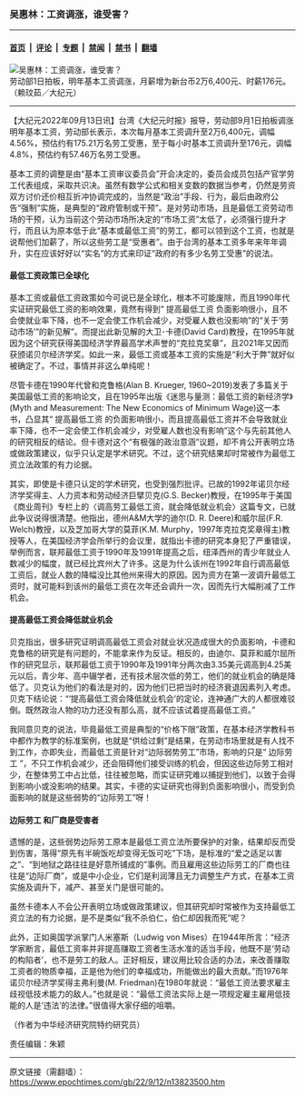 ### 吴惠林：工资调涨，谁受害？

---

#### [首页](../../../..?n13823500) &nbsp;|&nbsp; [评论](../../../../../epoch-comment?n13823500) &nbsp;|&nbsp; [专题](../../../../../epoch-special?n13823500) &nbsp;|&nbsp; [禁闻](../../../../../epoch-news?n13823500) &nbsp;|&nbsp; [禁书](../../../../../books?n13823500) &nbsp;|&nbsp; [翻墙](https://github.com/gfw-breaker/nogfw/blob/master/README.md?n13823500)


<div><img alt="吴惠林：工资调涨，谁受害？" class="attachment-djy_600_400 size-djy_600_400 wp-post-image" src="https://i.epochtimes.com/assets/uploads/2022/09/id13815517-573072-600x400.jpg"/>
<div class="caption">
 劳动部1日拍板，明年基本工资调涨，月薪增为新台币2万6,400元、时薪176元。（赖玟茹／大纪元）
</div></div><hr/><div class="post_content" id="artbody" itemprop="articleBody">
 <!-- article content begin -->
 <p>
  【大纪元2022年09月13日讯】台湾《大纪元时报》报导，劳动部9月1日拍板调涨明年基本工资，劳动部长表示，本次每月基本工资调升至2万6,400元，调幅4.56%，预估约有175.21万名劳工受惠，至于每小时基本工资调升至176元，调幅4.8%，预估约有57.46万名劳工受惠。
 </p>
 <p>
  基本工资的调整是由“基本工资审议委员会”开会决定的，委员会成员包括产官学劳工代表组成，采取共识决。虽然有数学公式和相关变数的数据当参考，仍然是劳资双方讨价还价相互折冲协调完成的，当然是“政治”手段、行为，最后由政府公告“强制”实施，是典型的“政府管制或干预”。是对劳动市场，且是最低工资劳动市场的干预，认为当前这个劳动市场所决定的“市场工资”太低了，必须强行提升才行，而且认为原本低于此“基本或最低工资”的劳工，都可以领到这个工资，也就是说帮他们加薪了，所以这些劳工是“受惠者”。由于台湾的基本工资多年来年年调升，实在应该好好以“实名”的方式来印证“政府的有多少名劳工受惠”的说法。
 </p>
 <h4>
  最低工资政策已全球化
 </h4>
 <p>
  基本工资或最低工资政策如今可说已是全球化，根本不可能废除，而且1990年代实证研究最低工资的影响效果，竟然有得到“
  <ok href="https://www.epochtimes.com/gb/tag/%E6%8F%90%E9%AB%98%E6%9C%80%E4%BD%8E%E5%B7%A5%E8%B5%84.html">
   提高最低工资
  </ok>
  负面影响很小，且不会使就业率下降，也不一定会使工作机会减少，对受雇人数也没影响”的“关于‘劳动市场’”的新见解”。而提出此新见解的大卫･卡德(David Card)教授，在1995年就因为这个研究获得美国经济学界最高学术声誉的“克拉克奖章”，且2021年又因而获颁诺贝尔经济学奖。如此一来，最低工资或基本工资的实施是“利大于弊”就好似被确定了。不过，事情并非这么单纯呢！
 </p>
 <p>
  尽管卡德在1990年代曾和克鲁格(Alan B. Krueger, 1960~2019)发表了多篇关于美国最低工资的影响论文，且在1995年出版《迷思与量测：最低工资的新经济学》(Myth and Measurement: The New Economics of Minimum Wage)这一本书，凸显其“
  <ok href="https://www.epochtimes.com/gb/tag/%E6%8F%90%E9%AB%98%E6%9C%80%E4%BD%8E%E5%B7%A5%E8%B5%84.html">
   提高最低工资
  </ok>
  的负面影响很小，而且提高最低工资并不会导致就业率下降，也不一定会使工作机会减少，对受雇人数也没有影响”这个与先前其他人的研究相反的结论。但卡德对这个“有极强的政治意涵”议题，却不肯公开表明立场或做政策建议，似乎只认定是学术研究。不过，这个研究结果却时常被作为最低工资立法政策的有力论据。
 </p>
 <p>
  其实，即使是卡德只认定的学术研究，也受到强烈批评。已故的1992年诺贝尔经济学奖得主、人力资本和劳动经济巨擘贝克(G.S. Becker)教授，在1995年于美国《商业周刊》专栏上的〈调高劳工最低工资，就会降低就业机会〉这篇专文，已就此争议说得很清楚。他指出，德州A&amp;M大学的迪尔(D. R. Deere)和威尔屈(F.R. Welch)教授，以及芝加哥大学的莫菲(K.M. Murphy，1997年克拉克奖章得主)教授等人，在美国经济学会所举行的会议里，就指出卡德的研究本身犯了严重错误，举例而言，联邦最低工资于1990年及1991年提高之后，纽泽西州的青少年就业人数减少的幅度，就已经比宾州大了许多。这是为什么该州在1992年自行调高最低工资后，就业人数的降幅没比其他州来得大的原因。因为资方在第一波调升最低工资时，就可能料到该州的最低工资在次年还会调升一次，因而先行大幅削减了工作机会。
 </p>
 <h4>
  提高最低工资会降低就业机会
 </h4>
 <p>
  贝克指出，很多研究证明调高最低工资会对就业状况造成很大的负面影响，卡德和克鲁格的研究是有问题的，不能拿来作为反证。相反的，由迪尔、莫菲和威尔屈所作的研究显示，联邦最低工资于1990年及1991年分两次由3.35美元调高到4.25美元以后，青少年、高中辍学者，还有技术层次低的劳工，他们的就业机会的确是降低了。贝克认为他们的看法是对的，因为他们已把当时的经济衰退因素列入考虑。贝克下结论说：“‘提高最低工资会降低就业机会’的定论，连神通广大的人都很难驳倒。既然政治人物的功力还没有那么高，就不应该试着提高最低工资。”
 </p>
 <p>
  我同意贝克的说法，毕竟最低工资是典型的“价格下限”政策，在基本经济学教科书中都作为教学的标准案例，也就是“供给过剩”是结果，在劳动市场里就是有人找不到工作，亦即失业，而最低工资是针对“边际弱势劳工”市场，影响的只是“
  <ok href="https://www.epochtimes.com/gb/tag/%E8%BE%B9%E9%99%85%E5%8A%B3%E5%B7%A5.html">
   边际劳工
  </ok>
  ”，不只工作机会减少，还会阻碍他们接受训练的机会，但因这些边际劳工相对少，在整体劳工中占比低，往往被忽略，而实证研究难以捕捉到他们，以致于会得到影响小或没影响的结果。其实，卡德的实证研究也得到负面影响很小，而受到负面影响的就是这些弱势的“边际劳工”呀！
 </p>
 <h4>
  <ok href="https://www.epochtimes.com/gb/tag/%E8%BE%B9%E9%99%85%E5%8A%B3%E5%B7%A5.html">
   边际劳工
  </ok>
  和厂商是受害者
 </h4>
 <p>
  遗憾的是，这些弱势边际劳工原本是最低工资立法所要保护的对象，结果却反而受到伤害，落得“原先有半碗饭吃却变得无饭可吃”下场，是标准的“爱之适足以害之”、“到地狱之路往往是好意所铺成的”事例。而且雇用这些边际劳工的厂商也往往是“边际厂商”，或是中小企业，它们是利润薄且无力调整生产方式，在基本工资实施及调升下，减产、甚至关门是很可能的。
 </p>
 <p>
  虽然卡德本人不会公开表明立场或做政策建议，但其研究却时常被作为支持最低工资立法的有力论据，是不是类似“我不杀伯仁，伯仁却因我而死”呢？
 </p>
 <p>
  此外，正如奥国学派掌门人米塞斯（Ludwig von Mises）在1944年所言：“经济学家断言，最低工资率并非提高赚取工资者生活水准的适当手段，他既不是‘劳动的构陷者’，也不是劳工的敌人。正好相反，建议用比较合适的办法，来改善赚取工资者的物质幸福，正是他为他们的幸福成功，所能做出的最大贡献。”而1976年诺贝尔经济学奖得主弗利曼(M. Friedman)在1980年就说：“最低工资法要求雇主歧视低技术能力的敌人。”也就是说：“最低工资法实际上是一项规定雇主雇用低技能的人是‘违法’的法律。”很值得大家仔细的咀嚼。
 </p>
 <p>
  （作者为中华经济研究院特约研究员）
 </p>
 <p>
  责任编辑：朱颖
 </p>
 <!-- article content end -->
 <div id="below_article_ad">
 </div>
</div>


---

原文链接（需翻墙）：https://www.epochtimes.com/gb/22/9/12/n13823500.htm
